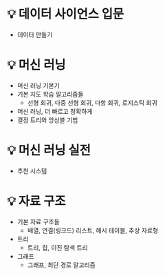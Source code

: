 # :bulb: 데이터 사이언스 입문
- 데이터 만들기

# :bulb: 머신 러닝
- 머신 러닝 기본기
- 기본 지도 학습 알고리즘들
  - 선형 회귀, 다중 선형 회귀, 다항 회귀, 로지스틱 회귀
- 머신 러닝, 더 빠르고 정확하게
- 결정 트리와 앙상블 기법

# :bulb: 머신 러닝 실전
- 추천 시스템

# :bulb: 자료 구조
- 기본 자료 구조들
  - 배열, 연결(링크드) 리스트, 해시 테이블, 추상 자료형
- 트리
  - 트리, 힙, 이진 탐색 트리
- 그래프
  - 그래프, 최단 경로 알고리즘
